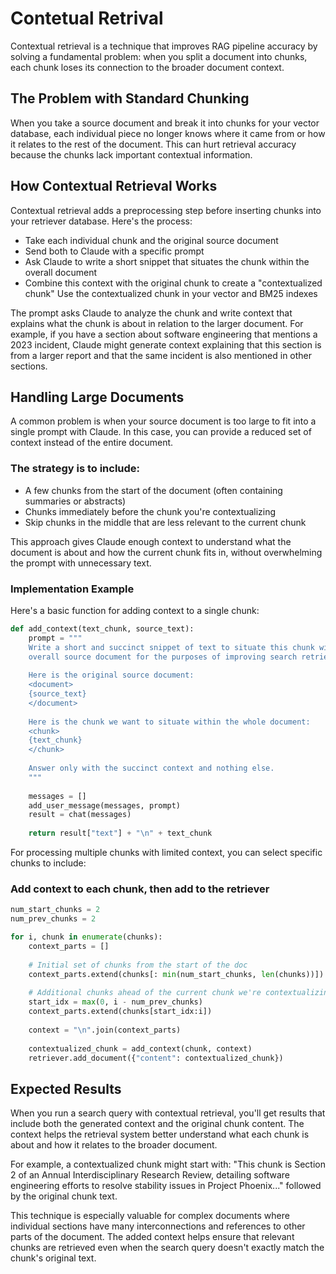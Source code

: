 # Contetual Retrival

Contextual retrieval is a technique that improves RAG pipeline accuracy by solving a fundamental problem: when you split a document into chunks, each chunk loses its connection to the broader document context.

## The Problem with Standard Chunking
When you take a source document and break it into chunks for your vector database, each individual piece no longer knows where it came from or how it relates to the rest of the document. This can hurt retrieval accuracy because the chunks lack important contextual information.

## How Contextual Retrieval Works
Contextual retrieval adds a preprocessing step before inserting chunks into your retriever database.
Here's the process:
- Take each individual chunk and the original source document
- Send both to Claude with a specific prompt
- Ask Claude to write a short snippet that situates the chunk within the overall document
- Combine this context with the original chunk to create a "contextualized chunk"
Use the contextualized chunk in your vector and BM25 indexes

The prompt asks Claude to analyze the chunk and write context that explains what the chunk is about in relation to the larger document. For example, if you have a section about software engineering that mentions a 2023 incident, Claude might generate context explaining that this section is from a larger report and that the same incident is also mentioned in other sections.

## Handling Large Documents
A common problem is when your source document is too large to fit into a single prompt with Claude. In this case, you can provide a reduced set of context instead of the entire document.

### The strategy is to include:

- A few chunks from the start of the document (often containing summaries or abstracts)
- Chunks immediately before the chunk you're contextualizing
- Skip chunks in the middle that are less relevant to the current chunk

This approach gives Claude enough context to understand what the document is about and how the current chunk fits in, without overwhelming the prompt with unnecessary text.

### Implementation Example
Here's a basic function for adding context to a single chunk:

```python
def add_context(text_chunk, source_text):
    prompt = """
    Write a short and succinct snippet of text to situate this chunk within the
    overall source document for the purposes of improving search retrieval of the chunk.
    
    Here is the original source document:
    <document>
    {source_text}
    </document>
    
    Here is the chunk we want to situate within the whole document:
    <chunk>
    {text_chunk}
    </chunk>
    
    Answer only with the succinct context and nothing else.
    """
    
    messages = []
    add_user_message(messages, prompt)
    result = chat(messages)
    
    return result["text"] + "\n" + text_chunk
```

For processing multiple chunks with limited context, you can select specific chunks to include:

### Add context to each chunk, then add to the retriever
```python
num_start_chunks = 2
num_prev_chunks = 2

for i, chunk in enumerate(chunks):
    context_parts = []
    
    # Initial set of chunks from the start of the doc
    context_parts.extend(chunks[: min(num_start_chunks, len(chunks))])
    
    # Additional chunks ahead of the current chunk we're contextualizing
    start_idx = max(0, i - num_prev_chunks)
    context_parts.extend(chunks[start_idx:i])
    
    context = "\n".join(context_parts)
    
    contextualized_chunk = add_context(chunk, context)
    retriever.add_document({"content": contextualized_chunk})
```

## Expected Results
When you run a search query with contextual retrieval, you'll get results that include both the generated context and the original chunk content. The context helps the retrieval system better understand what each chunk is about and how it relates to the broader document.

For example, a contextualized chunk might start with: "This chunk is Section 2 of an Annual Interdisciplinary Research Review, detailing software engineering efforts to resolve stability issues in Project Phoenix..." followed by the original chunk text.

This technique is especially valuable for complex documents where individual sections have many interconnections and references to other parts of the document. The added context helps ensure that relevant chunks are retrieved even when the search query doesn't exactly match the chunk's original text.